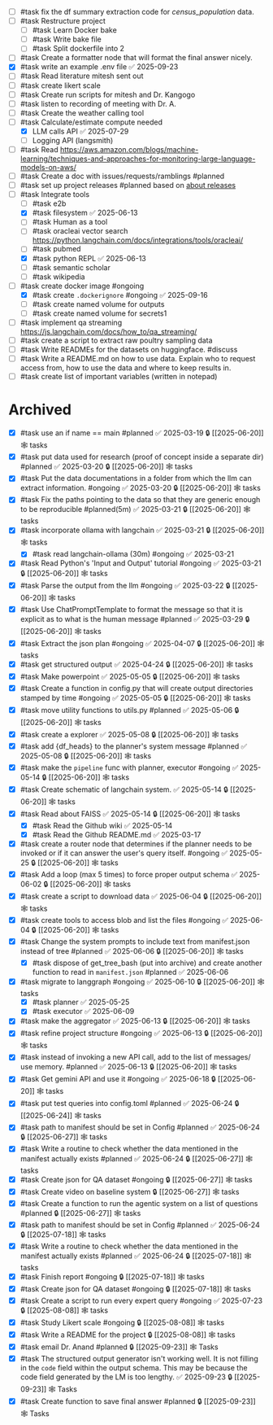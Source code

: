 - [ ] #task fix the df summary extraction code for *census_population* data.
- [ ] #task Restructure project
	- [ ] #task Learn Docker bake
	- [ ] #task Write bake file
	- [ ] #task Split dockerfile into 2
- [ ] #task Create a formatter node that will format the final answer nicely. 
- [x] #task write an example .env file ✅ 2025-09-23
- [ ] #task Read literature mitesh sent out
- [ ] #task create likert scale
- [ ] #task Create run scripts for mitesh and Dr. Kangogo
- [ ] #task listen to recording of meeting with Dr. A.
- [ ] #task Create the weather calling tool
- [ ] #task Calculate/estimate compute needed 
	- [x] LLM calls API ✅ 2025-07-29
	- [ ] Logging API (langsmith)
- [ ] #task Read https://aws.amazon.com/blogs/machine-learning/techniques-and-approaches-for-monitoring-large-language-models-on-aws/
- [ ] #task Create a doc with issues/requests/ramblings #planned
- [ ] #task set up project releases #planned based on [about releases](https://docs.github.com/en/repositories/releasing-projects-on-github/about-releases)
- [ ] #task Integrate tools
	- [ ] #task e2b
	- [x] #task filesystem ✅ 2025-06-13
	- [ ] #task Human as a tool
	- [ ] #task oracleai vector search https://python.langchain.com/docs/integrations/tools/oracleai/
	- [ ] #task pubmed
	- [x] #task python REPL ✅ 2025-06-13
	- [ ] #task semantic scholar
	- [ ] #task wikipedia
- [ ] #task create docker image #ongoing
	- [x] #task create `.dockerignore` #ongoing ✅ 2025-09-16
	- [ ] #task create named volume for outputs
	- [ ] #task create named volume for secrets1
- [ ] #task implement qa streaming https://js.langchain.com/docs/how_to/qa_streaming/
- [ ] #task create a script to extract raw poultry sampling data
- [ ] #task Write READMEs for the datasets on huggingface. #discuss
- [ ] #task Write a README.md on how to use data. Explain who to request access from, how to use the data and where to keep results in.
- [ ] #task create list of important variables (written in notepad)

# Archived

- [x] #task use an if name == main #planned ✅ 2025-03-19 🔒 [[2025-06-20]] 🕸️ tasks
- [x] #task put data used for research (proof of concept inside a separate dir) #planned ✅ 2025-03-20 🔒 [[2025-06-20]] 🕸️ tasks
- [x] #task Put the data documentations in a folder from which the llm can extract information. #ongoing ✅ 2025-03-20 🔒 [[2025-06-20]] 🕸️ tasks
- [x] #task Fix the paths pointing to the data so that they are generic enough to be reproducible #planned(5m) ✅ 2025-03-21 🔒 [[2025-06-20]] 🕸️ tasks
- [x] #task incorporate ollama with langchain ✅ 2025-03-21 🔒 [[2025-06-20]] 🕸️ tasks
	- [x] #task read langchain-ollama (30m) #ongoing ✅ 2025-03-21
- [x] #task Read Python's 'Input and Output' tutorial #ongoing ✅ 2025-03-21 🔒 [[2025-06-20]] 🕸️ tasks
- [x] #task Parse the output from the llm #ongoing ✅ 2025-03-22 🔒 [[2025-06-20]] 🕸️ tasks
- [x] #task Use ChatPromptTemplate to format the message so that it is explicit as to what is the human message #planned ✅ 2025-03-29 🔒 [[2025-06-20]] 🕸️ tasks
- [x] #task Extract the json plan #ongoing ✅ 2025-04-07 🔒 [[2025-06-20]] 🕸️ tasks
- [x] #task get structured output ✅ 2025-04-24 🔒 [[2025-06-20]] 🕸️ tasks
- [x] #task Make powerpoint ✅ 2025-05-05 🔒 [[2025-06-20]] 🕸️ tasks
- [x] #task Create a function in config.py that will create output directories stamped by time #ongoing ✅ 2025-05-05 🔒 [[2025-06-20]] 🕸️ tasks
- [x] #task move utility functions to utils.py #planned ✅ 2025-05-06 🔒 [[2025-06-20]] 🕸️ tasks
- [x] #task create a explorer ✅ 2025-05-08 🔒 [[2025-06-20]] 🕸️ tasks
- [x] #task add {df_heads} to the planner's system message #planned ✅ 2025-05-08 🔒 [[2025-06-20]] 🕸️ tasks
- [x] #task make the `pipeline` func with planner, executor #ongoing ✅ 2025-05-14 🔒 [[2025-06-20]] 🕸️ tasks
- [x] #task Create schematic of langchain system. ✅ 2025-05-14 🔒 [[2025-06-20]] 🕸️ tasks
- [x] #task Read about FAISS ✅ 2025-05-14 🔒 [[2025-06-20]] 🕸️ tasks
	- [x] #task Read the Github wiki ✅ 2025-05-14
	- [x] #task Read the Github README.md ✅ 2025-03-17
- [x] #task create a router node that determines if the planner needs to be invoked or if it can answer the user's query itself. #ongoing ✅ 2025-05-25 🔒 [[2025-06-20]] 🕸️ tasks
- [x] #task Add a loop (max 5 times) to force proper output schema ✅ 2025-06-02 🔒 [[2025-06-20]] 🕸️ tasks
- [x] #task create a script to download data ✅ 2025-06-04 🔒 [[2025-06-20]] 🕸️ tasks
- [x] #task create tools to access blob and list the files #ongoing ✅ 2025-06-04 🔒 [[2025-06-20]] 🕸️ tasks
- [x] #task Change the system prompts to include text from manifest.json instead of tree #planned ✅ 2025-06-06 🔒 [[2025-06-20]] 🕸️ tasks
	- [x] #task dispose of get_tree_bash (put into archive) and create another function to read in `manifest.json` #planned ✅ 2025-06-06
- [x] #task migrate to langgraph #ongoing ✅ 2025-06-10 🔒 [[2025-06-20]] 🕸️ tasks
	- [x] #task planner ✅ 2025-05-25
	- [x] #task executor ✅ 2025-06-09
- [x] #task make the aggregator ✅ 2025-06-13 🔒 [[2025-06-20]] 🕸️ tasks
- [x] #task refine project structure #ongoing ✅ 2025-06-13 🔒 [[2025-06-20]] 🕸️ tasks
- [x] #task instead of invoking a new API call, add to the list of messages/ use memory. #planned ✅ 2025-06-13 🔒 [[2025-06-20]] 🕸️ tasks
- [x] #task Get gemini API and use it #ongoing ✅ 2025-06-18 🔒 [[2025-06-20]] 🕸️ tasks
- [x] #task put test queries into config.toml #planned ✅ 2025-06-24 🔒 [[2025-06-24]] 🕸️ tasks
- [x] #task path to manifest should be set in Config #planned ✅ 2025-06-24 🔒 [[2025-06-27]] 🕸️ tasks
- [x] #task Write a routine to check whether the data mentioned in the manifest actually exists #planned ✅ 2025-06-24 🔒 [[2025-06-27]] 🕸️ tasks
- [x] #task Create json for QA dataset #ongoing 🔒 [[2025-06-27]] 🕸️ tasks
- [x] #task Create video on baseline system 🔒 [[2025-06-27]] 🕸️ tasks
- [x] #task Create a function to run the agentic system on a list of questions #planned 🔒 [[2025-06-27]] 🕸️ tasks
- [x] #task path to manifest should be set in Config #planned ✅ 2025-06-24 🔒 [[2025-07-18]] 🕸️ tasks
- [x] #task Write a routine to check whether the data mentioned in the manifest actually exists #planned ✅ 2025-06-24 🔒 [[2025-07-18]] 🕸️ tasks
- [x] #task Finish report #ongoing 🔒 [[2025-07-18]] 🕸️ tasks
- [x] #task Create json for QA dataset #ongoing 🔒 [[2025-07-18]] 🕸️ tasks 
- [x] #task Create a script to run every expert query #ongoing ✅ 2025-07-23 🔒 [[2025-08-08]] 🕸️ tasks
- [x] #task Study Likert scale #ongoing 🔒 [[2025-08-08]] 🕸️ tasks
- [x] #task Write a README for the project  🔒 [[2025-08-08]] 🕸️ tasks
- [x] #task email Dr. Anand #planned 🔒 [[2025-09-23]] 🕸️ Tasks
- [x] #task The structured output generator isn't working well. It is not filling in the `code` field within the output schema. This may be because the code field generated by the LM is too lengthy. ✅ 2025-09-23 🔒 [[2025-09-23]] 🕸️ Tasks
- [x] #task Create function to save final answer #planned  🔒 [[2025-09-23]] 🕸️ Tasks
